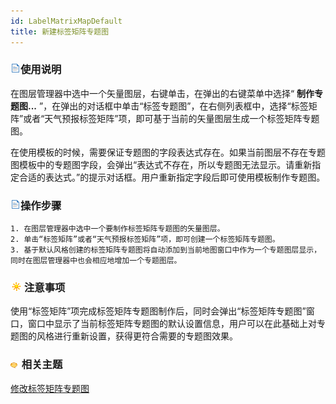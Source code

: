 ```yaml
---
id: LabelMatrixMapDefault
title: 新建标签矩阵专题图
---
```

### ![](../../img/read.gif)使用说明

在图层管理器中选中一个矢量图层，右键单击，在弹出的右键菜单中选择“ **制作专题图...**
”，在弹出的对话框中单击“标签专题图”，在右侧列表框中，选择“标签矩阵”或者“天气预报标签矩阵”项，即可基于当前的矢量图层生成一个标签矩阵专题图。

在使用模板的时候，需要保证专题图的字段表达式存在。如果当前图层不存在专题图模板中的专题图字段，会弹出“表达式不存在，所以专题图无法显示。请重新指定合适的表达式。”的提示对话框。用户重新指定字段后即可使用模板制作专题图。

### ![](../../img/read.gif)操作步骤

    1. 在图层管理器中选中一个要制作标签矩阵专题图的矢量图层。
    2. 单击“标签矩阵”或者“天气预报标签矩阵”项，即可创建一个标签矩阵专题图。
    3. 基于默认风格创建的标签矩阵专题图将自动添加到当前地图窗口中作为一个专题图层显示，同时在图层管理器中也会相应地增加一个专题图层。

### ![](../../img/note.png)注意事项

使用“标签矩阵”项完成标签矩阵专题图制作后，同时会弹出“标签矩阵专题图”窗口，窗口中显示了当前标签矩阵专题图的默认设置信息，用户可以在此基础上对专题图的风格进行重新设置，获得更符合需要的专题图效果。

### ![](../../img/seealso.png) 相关主题

 [修改标签矩阵专题图](LabelMatrixMapDia)

